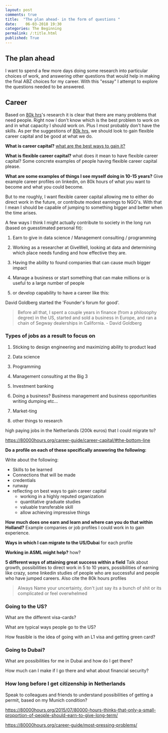 ```yaml
---
layout: post
comments: true
title:  "The plan ahead- in the form of questions "
date:    06-03-2018 19:30
categories: The Beginning
permalink: /:title.html
published: True
---
```


## The plan ahead

I want to spend a few more days doing some research into particular
choices of work, and answering other questions that would help in
making the final ABZ choices for my career. With this "essay" I
attempt to explore the questions needed to be answered.

## Career

Based on [80k hrs][80khours]'s research it is clear that there are
many problems that need people. Right now I don't know which is the
best problem to work on and in what capacity I should work on. Plus I
most probably don't have the skills. As per the suggestions of [80k
hrs][80khours], we should look to gain flexible career capital and be
good at what we do.

**What is career capital?** [what are the best ways to gain it?][80k-cc]

**What is flexible career capital?** what does it mean to have flexible
career capital? Some concrete examples of people having flexible
career capital please.

**What are some examples of things I see myself doing in 10-15
years?** Give example career profiles on linkedin, on 80k hours of
what you want to become and what you could become.

But to me roughly, I want flexible career capital allowing me to either
do direct work in the future, or  contribute modest earnings to
NGO's. With that I mean I should be capable of jumping to something
bigger and better when the time arises.

A few ways I think I might actually contribute to society in the
long run (based on guesstimated personal fit):

1.  Earn to give in data science / Management consulting / programming

2.  Working as a researcher at GiveWell, looking at data and
    determining which place needs funding and how effective they are.

3.  Having the ability to found companies that can cause much bigger
    impact

4.  Manage a business or start something that can make millions or is
    useful to a large number of people
	
5. or develop capability to have a career like this:

David Goldberg started the 'Founder's forum for good'.

> Before all that, I spent a couple years in finance (from a philosophy degree) in the US, started
> and sold a business in Europe, and ran a chain of Segway dealerships
> in California. - David Goldberg

[80khours]: https://80000hours.org/

### Types of jobs as a result to focus on

1. Sticking to design engineering and
   maximizing ability to product lead
   
2. Data science

3. Programming

4. Management consulting at the Big 3

5. Investment banking

6. Doing a business? Business management and business opportunities
writing dumping etc...

7. Market-ting

8. other things to research

high paying jobs in the Netherlands (200k euros) that I could
migrate to?

https://80000hours.org/career-guide/career-capital/#the-bottom-line

**Do a profile on each of these specifically answering the following:** 

Write about the following:

- Skills to be learned
- Connections that will be made
- credentials 
- runway
- reflecting on best ways to gain career capital 
  - working in a highly reputed organization
  - quantitative graduate studies
  - valuable transferable skill
  - allow achieving impressive things
		
**How much does one earn and learn and where can you do that within
Holland?** Example companies or job profiles I could work in to gain
experience.

**Ways in which I can migrate to the US/Dubai** for each profile

**Working in ASML might help?** how?

**5 different ways of attaining great success within a field** Talk
about growth, possibilities to direct work in 5 to 10 years,
possibilities of earning like crazy, some linkedin studies of people
who are successful and people who have jumped careers. Also cite the
80k hours profiles

>Always Name your uncertainty, don't just say its a bunch of shit or
>its complicated or feel overwhelmed

[80k-cc]: https://80000hours.org/career-guide/career-capital/#the-bottom-line

### Going to the US?

What are the different visa-cards? 

What are typical ways people go to the US?

How feasible is the idea of going with an L1 visa and getting green card?

### Going to Dubai?

What are possibilities for me in Dubai and how do I get there?

How much can I make if I go there and what about financial security?

### How long before I get citizenship in Netherlands 

Speak to colleagues and friends to understand possibilities of
getting a permit, based on my Munich condition?


<https://80000hours.org/2015/07/80000-hours-thinks-that-only-a-small-proportion-of-people-should-earn-to-give-long-term/>

<https://80000hours.org/career-guide/most-pressing-problems/>


